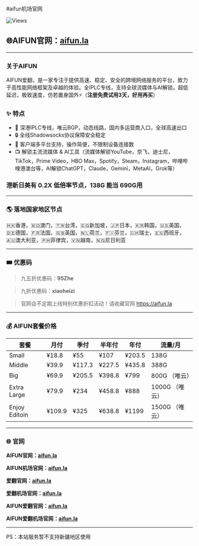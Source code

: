 #aifun机场官网

![Views](https://komarev.com/ghpvc/?username=aifun-la&repo=AIFUN&label=Views&color=brightgreen&style=flat)

## 🌐AIFUN官网：[aifun.la](https://dash.afun.la/register?code=VnkSSkmH)

---

### 关于AIFUN

AIFUN爱翻，是一家专注于提供高速、稳定、安全的跨境网络服务的平台，致力于高性能网络框架及卓越的体验。全IPLC专线，支持全球流媒体与AI解锁。超低延迟，极致速度，仿若置身国外⚡️（**注册免费试用3天，好用再买**）

### ✨ 特点

- 🚀 深港IPLC专线，唯云BGP，动态线路，国内多运营商入口，全球高速出口
- 🔒 全线Shadowsocks协议保障安全稳定
- 📱 客户端多平台支持，操作简便，不限制设备连接数
- 📺 解锁主流流媒体 & AI工具（流媒体解锁YouTube，奈飞，迪士尼，TikTok，Prime Video，HBO Max，Spotify，Steam，Instagram，哔哩哔哩港澳台等，AI解锁ChatGPT，Claude，Gemini，MetaAI，Grok等）

### 港新日美有 0.2X 低倍率节点，138G 能当 690G用
---

### 🌎️ 落地国家地区节点
🇭🇰香港，🇲🇴澳门，🇹🇼台湾，🇸🇬新加坡，🇯🇵日本，🇰🇷韩国，🇺🇸美国，🇩🇪德国，🇫🇷法国，🇬🇧英国，🇳🇱荷兰，🇫🇮芬兰，🇨🇭瑞士，🇪🇸西班牙，🇦🇺澳大利亚，🇵🇭菲律宾，🇻🇳越南，🇳🇬尼日利亚

---

### 🎟️ 优惠码
> 九五折优惠码：**95Zhe**

> 九折优惠码：**xiaoheizi**

> 官网会不定期上线特别优惠折扣活动！请收藏官网 https://aifun.la

---

### 💰 AIFUN套餐价格

| 套餐         | 月付  | 季付  | 半年付 | 年付   | 流量/月 |
|--------------|--------|--------|---------|--------|--------|
| Small        | ¥18.8  | ¥55    | ¥107    | ¥203.5 |  138G  |
| Middle       | ¥39.9  | ¥117.3 | ¥227.5  | ¥435.8 |  388G  |
| Big          | ¥69.9  | ¥205.5 | ¥398.8  | ¥799   |  800G  （唯云） |
| Extra Large  | ¥79.9  | ¥234   | ¥458.8  | ¥888   |  1000G （唯云） |
| Enjoy Editoin| ¥109.9 | ¥325   | ¥638.8  | ¥1199  |  1500G （唯云） |

---

### 🌐 官网

**AIFUN官网：[aifun.la](https://aifun.la)**

**AIFUN机场官网：[aifun.la](https://aifun.la)**

**爱翻官网：[aifun.la](https://aifun.la)**

**爱翻机场官网：[aifun.la](https://aifun.la)**

**AIFUN爱翻官网：[aifun.la](https://aifun.la)**

**AIFUN爱翻机场官网：[aifun.la](https://aifun.la)**

---

PS：本站服务暂不支持新疆地区使用

